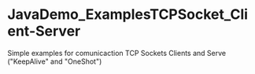 # JavaDemo_ExamplesTCPSocket_Client-Server
Simple examples for comunicaction TCP Sockets Clients and Serve ("KeepAlive" and "OneShot")
